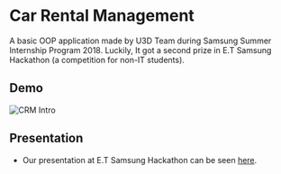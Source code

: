 # Car Rental Management
A basic OOP application made by U3D Team during Samsung Summer Internship Program 2018. Luckily, It got a second prize in E.T Samsung Hackathon (a competition for non-IT students).

## Demo
![CRM Intro](https://raw.githubusercontent.com/culee/crm/master/description.gif)

## Presentation
- Our presentation at E.T Samsung Hackathon can be seen [here].

[here]: <https://drive.google.com/open?id=1wfeE10LoKmawBpxfZnkS9FoVNjreCYnz>